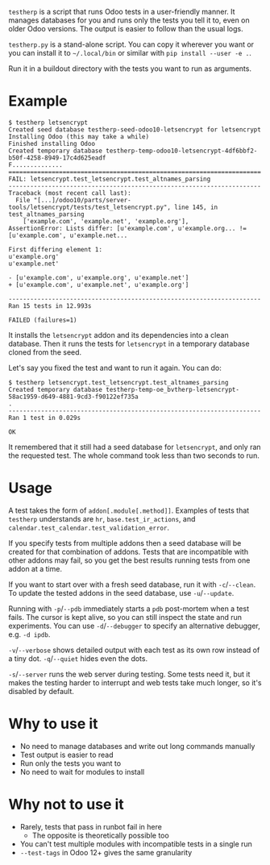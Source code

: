 `testherp` is a script that runs Odoo tests in a user-friendly manner. It manages databases for you and runs only the tests you tell it to, even on older Odoo versions. The output is easier to follow than the usual logs.

`testherp.py` is a stand-alone script. You can copy it wherever you want or you can install it to `~/.local/bin` or similar with `pip install --user -e .`.

Run it in a buildout directory with the tests you want to run as arguments.

# Example

```
$ testherp letsencrypt
Created seed database testherp-seed-odoo10-letsencrypt for letsencrypt
Installing Odoo (this may take a while)
Finished installing Odoo
Created temporary database testherp-temp-odoo10-letsencrypt-4df6bbf2-b50f-4258-8949-17c4d625eadf
F..............
======================================================================
FAIL: letsencrypt.test_letsencrypt.test_altnames_parsing
----------------------------------------------------------------------
Traceback (most recent call last):
  File "[...]/odoo10/parts/server-tools/letsencrypt/tests/test_letsencrypt.py", line 145, in test_altnames_parsing
    ['example.com', 'example.net', 'example.org'],
AssertionError: Lists differ: [u'example.com', u'example.org... != [u'example.com', u'example.net...

First differing element 1:
u'example.org'
u'example.net'

- [u'example.com', u'example.org', u'example.net']
+ [u'example.com', u'example.net', u'example.org']

----------------------------------------------------------------------
Ran 15 tests in 12.993s

FAILED (failures=1)
```

It installs the `letsencrypt` addon and its dependencies into a clean database. Then it runs the tests for `letsencrypt` in a temporary database cloned from the seed.

Let's say you fixed the test and want to run it again. You can do:

```
$ testherp letsencrypt.test_letsencrypt.test_altnames_parsing
Created temporary database testherp-temp-oe_bvtherp-letsencrypt-58ac1959-d649-4881-9cd3-f90122ef735a
.
----------------------------------------------------------------------
Ran 1 test in 0.029s

OK
```

It remembered that it still had a seed database for `letsencrypt`, and only ran the requested test. The whole command took less than two seconds to run.

# Usage

A test takes the form of `addon[.module[.method]]`. Examples of tests that `testherp` understands are `hr`, `base.test_ir_actions`, and `calendar.test_calendar.test_validation_error`.

If you specify tests from multiple addons then a seed database will be created for that combination of addons. Tests that are incompatible with other addons may fail, so you get the best results running tests from one addon at a time.

If you want to start over with a fresh seed database, run it with `-c`/`--clean`. To update the tested addons in the seed database, use `-u`/`--update`.

Running with `-p`/`--pdb` immediately starts a `pdb` post-mortem when a test fails. The cursor is kept alive, so you can still inspect the state and run experiments. You can use `-d`/`--debugger` to specify an alternative debugger, e.g. `-d ipdb`.

`-v`/`--verbose` shows detailed output with each test as its own row instead of a tiny dot. `-q`/`--quiet` hides even the dots.

`-s`/`--server` runs the web server during testing. Some tests need it, but it makes the testing harder to interrupt and web tests take much longer, so it's disabled by default.

# Why to use it

- No need to manage databases and write out long commands manually
- Test output is easier to read
- Run only the tests you want to
- No need to wait for modules to install

# Why not to use it

- Rarely, tests that pass in runbot fail in here
  - The opposite is theoretically possible too
- You can't test multiple modules with incompatible tests in a single run
- `--test-tags` in Odoo 12+ gives the same granularity
